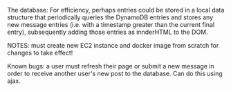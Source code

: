 The database:
For efficiency, perhaps entries could be stored in a local
data structure that periodically queries the DynamoDB entries
and stores any new message entries (i.e. with a timestamp greater
than the current final entry), subsequently adding those entries
as innderHTML to the DOM.

NOTES:  must create new EC2 instance and docker image from scratch
for changes to take effect!

Known bugs: a user must refresh their page or submit a new message
in order to receive another user's new post to the database.  Can
do this using ajax.